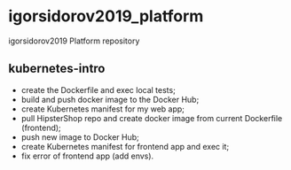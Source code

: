 # igorsidorov2019_platform
igorsidorov2019 Platform repository

## kubernetes-intro

* create the Dockerfile and exec local tests;
* build and push docker image to the Docker Hub;
* create Kubernetes manifest for my web app;
* pull HipsterShop repo and create docker image from current Dockerfile (frontend);
* push new image to Docker Hub;
* create Kubernetes manifest for frontend app and exec it;
* fix error of frontend app (add envs).
